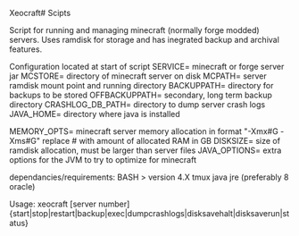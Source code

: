 Xeocraft# Scipts

Script for running and managing minecraft (normally forge modded) servers.
Uses ramdisk for storage and has inegrated backup and archival features.


Configuration located at start of script
SERVICE= minecraft or forge server jar
MCSTORE= directory of minecraft server on disk
MCPATH= server ramdisk mount point and running directory
BACKUPPATH= directory for backups to be stored
OFFBACKUPPATH= secondary, long term backup directory
CRASHLOG_DB_PATH= directory to dump server crash logs
JAVA_HOME= directory where java is installed

MEMORY_OPTS= minecraft server memory allocation in format "-Xmx#G -Xms#G" replace # with amount of allocated RAM in GB
DISKSIZE= size of ramdisk allocation, must be larger than server files
JAVA_OPTIONS= extra options for the JVM to try to optimize for minecraft

dependancies/requirements:
	BASH > version 4.X
	tmux
	java jre (preferably 8 oracle)

Usage: xeocraft [server number] {start|stop|restart|backup|exec|dumpcrashlogs|disksavehalt|disksaverun|status}

